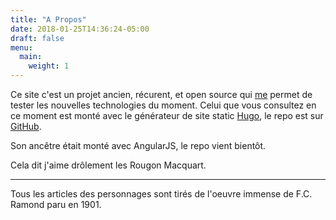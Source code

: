 ```yaml
---
title: "A Propos"
date: 2018-01-25T14:36:24-05:00
draft: false
menu:
  main:
    weight: 1
---
```


Ce site c'est un projet ancien, récurent, et open source qui [me](http://regisphilbiert.com) permet de tester les nouvelles technologies du moment. 
Celui que vous consultez en ce moment est monté avec le générateur de site static [Hugo](https://gohugo.io), le repo est sur [GitHub](https://github.com/regisphilibert/rougon).

Son ancêtre était monté avec AngularJS, le repo vient bientôt.

Cela dit j'aime drôlement les Rougon Macquart.

----
Tous les articles des personnages sont tirés de l'oeuvre immense de F.C. Ramond paru en 1901.